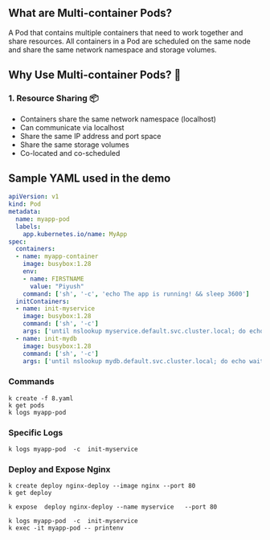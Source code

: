 ## What are Multi-container Pods? 
A Pod that contains multiple containers that need to work together and share resources. All containers in a Pod are scheduled on the same node and share the same network namespace and storage volumes.

## Why Use Multi-container Pods? 🎯

### 1. Resource Sharing 📦
- Containers share the same network namespace (localhost)
- Can communicate via localhost
- Share the same IP address and port space
- Share the same storage volumes
- Co-located and co-scheduled

## Sample YAML used in the demo

```yaml
apiVersion: v1
kind: Pod
metadata:
  name: myapp-pod
  labels:
    app.kubernetes.io/name: MyApp
spec:
  containers:
  - name: myapp-container
    image: busybox:1.28
    env:
    - name: FIRSTNAME
      value: "Piyush"
    command: ['sh', '-c', 'echo The app is running! && sleep 3600']
  initContainers:
  - name: init-myservice
    image: busybox:1.28
    command: ['sh', '-c']
    args: ['until nslookup myservice.default.svc.cluster.local; do echo waiting for myservice; sleep 2; done']
  - name: init-mydb
    image: busybox:1.28
    command: ['sh', '-c']
    args: ['until nslookup mydb.default.svc.cluster.local; do echo waiting for mydb; sleep 2; done']
```
###  Commands

```
k create -f 8.yaml
k get pods
k logs myapp-pod
```
###  Specific Logs 


```
k logs myapp-pod  -c  init-myservice
```

### Deploy and Expose Nginx
```
k create deploy nginx-deploy --image nginx --port 80
k get deploy 
```


```
k expose  deploy nginx-deploy --name myservice   --port 80

k logs myapp-pod  -c  init-myservice
k exec -it myapp-pod -- printenv
```


